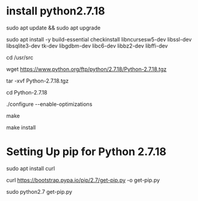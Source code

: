 # install python2.7.18

sudo apt update && sudo apt upgrade

sudo apt install -y build-essential checkinstall libncursesw5-dev libssl-dev libsqlite3-dev tk-dev libgdbm-dev libc6-dev libbz2-dev libffi-dev

cd /usr/src

wget https://www.python.org/ftp/python/2.7.18/Python-2.7.18.tgz

tar -xvf Python-2.7.18.tgz

cd Python-2.7.18

./configure --enable-optimizations

make

make install

# Setting Up pip for Python 2.7.18

sudo apt install curl

curl https://bootstrap.pypa.io/pip/2.7/get-pip.py -o get-pip.py

sudo python2.7 get-pip.py

